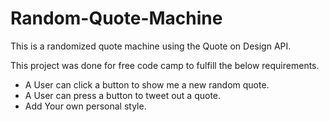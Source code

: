 # Random-Quote-Machine
This is a randomized quote machine using the Quote on Design API.

This project was done for free code camp to fulfill the below requirements.

 *  A User can click a button to show me a new random quote.
 *  A User can press a button to tweet out a quote.
 *  Add Your own personal style.
